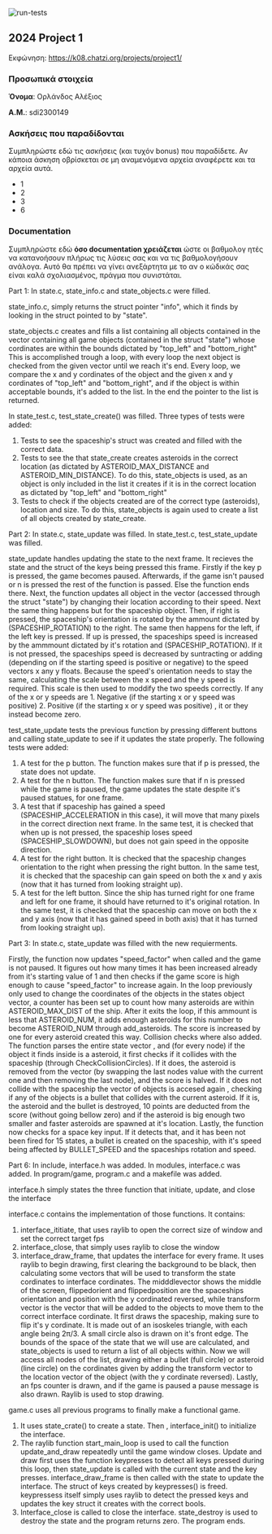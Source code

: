 ![run-tests](../../workflows/run-tests/badge.svg)

## 2024 Project 1

Εκφώνηση: https://k08.chatzi.org/projects/project1/


### Προσωπικά στοιχεία

__Όνομα__: Ορλάνδος Αλέξιος

__Α.Μ.__: sdi2300149

### Ασκήσεις που παραδίδονται

Συμπληρώστε εδώ τις ασκήσεις (και τυχόν bonus) που παραδίδετε. Αν κάποια άσκηση
οβρίσκεται σε μη αναμενόμενα αρχεία αναφέρετε και τα αρχεία αυτά.
- 1
- 2
- 3
- 6
### Documentation

Συμπληρώστε εδώ __όσο documentation χρειάζεται__ ώστε οι βαθμολογ
ητές να
κατανοήσουν πλήρως τις λύσεις σας και να τις βαθμολογήσουν ανάλογα. Αυτό θα
πρέπει να γίνει ανεξάρτητα με το αν ο κώδικάς σας είναι καλά σχολιασμένος,
πράγμα που συνιστάται.

Part 1:
In state.c, state_info.c and state_objects.c were filled.

state_info.c, simply returns the struct pointer "info", which it finds by looking in the struct pointed to by "state".

state_objects.c creates and fills a list containing all objects contained in the vector containing all game objects
(contained in the struct "state") whose cordinates are within the bounds dictated by "top_left" and "bottom_right"
This is accomplished trough a loop, with every loop the next object is checked from the given vector until we reach
it's end. Every loop, we compare the x and y cordinates of the object and the given x and y cordinates of "top_left" and 
"bottom_right", and if the object is within acceptable bounds, it's added to the list. In the end the pointer to the
list is returned.

In state_test.c, test_state_create() was filled. Three types of tests were added:
1. Tests to see the spaceship's struct was created and filled with the correct data. 
2. Tests to see the that state_create creates asteroids in the correct location
(as dictated by ASTEROID_MAX_DISTANCE and ASTEROID_MIN_DISTANCE). To do this, state_objects is used, as an object
is only included in the list it creates if it is in the correct location as dictated by "top_left" and "bottom_right"
3. Tests to check if the objects created are of the correct type (asteroids), location and size. To do this,
state_objects is again used to create a list of all objects created by state_create.

Part 2:
In state.c, state_update was filled. In state_test.c, test_state_update was filled.

state_update handles updating the state to the next frame. It recieves the state and the struct of the keys
being pressed this frame. Firstly if the key p is pressed, the game becomes paused. Afterwards, if the game
isn't paused or n is pressed the rest of the function is passed. Else the function ends there. Next, the 
function updates all object in the vector (accessed through the struct "state") by changing their location 
according to their speed. Next the same thing happens but for the spaceship object. Then, if right is pressed,
the spaceship's orientation is rotated by the ammount dictated by (SPACESHIP_ROTATION) to the right. The same
then happens for the left, if the left key is pressed. If up is pressed, the spaceships speed is increased by
the ammmount dictated by it's rotation and (SPACESHIP_ROTATION). If it is not pressed, the spaceships speed is
decreased by suntracting or adding (depending on if the starting speed is positive or negative) to the speed vectors
x any y floats. Because the speed's orientation needs to stay the same, calculating the scale between the x speed
and the y speed is required. This scale is then used to moddify the two speeds correctly. If any of the x or y
speeds are 1. Negative (if the starting x or y speed was positive) 2. Positive (if the starting x or y speed
was positive) , it or they instead become zero.

test_state_update tests the previous function by pressing different buttons and calling state_update to see if it
updates the state properly. The following tests were added: 
1. A test for the p button. The function makes sure that if p is pressed, the state does not update.
2. A test for the n button. The function makes sure that if n is pressed while the game is paused, the
game updates the state despite it's paused statues, for one frame.
3. A test that if spaceship has gained a speed (SPACESHIP_ACCELERATION in this case), it will move that many
pixels in the correct direction next frame. In the same test, it is checked that when up is not pressed, the
spaceship loses speed (SPACESHIP_SLOWDOWN), but does not gain speed in the opposite direction.
4. A test for the right button. It is checked that the spaceship changes orientation to the right when pressing
the right button. In the same test, it is checked that the spaceship can gain speed on both the x and y axis (now
that it has turned from looking straight up).
5. A test for the left button. Since the ship has turned right for one frame and left for one frame, it should
have returned to it's original rotation.  In the same test, it is checked that the spaceship can move on both the
x and y axis (now that it has gained speed in both axis)
that it has turned from looking straight up).

Part 3:
In state.c, state_update was filled with the new requierments.

Firstly, the function now updates "speed_factor" when called and the game is not paused. It figures out how many times
it has been increased already from it's starting value of 1 and then checks if the game score is high enough to cause
"speed_factor" to increase again. In the loop previously only used to change the coordinates of the objects in the states
object vector, a counter has been set up to count how many asteroids are within ASTEROID_MAX_DIST of the ship. After it 
exits the loop, if this ammount is less that ASTEROID_NUM, it adds enough asteroids for this number to become ASTEROID_NUM
through add_asteroids. The score is increased by one for every asteroid created this way. Collision checks where also 
added. The function parses the entire state vector , and (for every node) if the object it finds inside is a asteroid, it
first checks if it collides with the spaceship (through CheckCollisionCircles). If it does, the asteroid is removed from the
vector (by swapping the last nodes value with the current one and then removing the last node), and the score is halved. If 
it does not collide with the spaceship the vector of objects is accesed again , checking if any of the objects is a bullet
that collides with the current asteroid. If it is, the asteroid and the bullet is destroyed, 10 points are deducted from the
score (without going bellow zero) and if the asteroid is big enough two smaller and faster asteroids are spawned at it's location.
Lastly, the function now checks for a space key input. If it detects that, and it has been not been fired for 15 states, a bullet
is created on the spaceship, with it's speed being affected by BULLET_SPEED and the spaceships rotation and speed.

Part 6:
In include, interface.h was added.
In modules, interface.c was added.
In program/game, program.c and a makefile was added.

interface.h simply states the three function that initiate, update, and close the interface

interface.c contains the implementation of those functions. It contains:
1. interface_ititiate, that uses raylib to open the correct size of window and set the correct target fps
2. interface_close, that simply uses raylib to close the window
3. interface_draw_frame, that updates the interface for every frame. It uses raylib to begin drawing, first
clearing the background to be black, then calculating some vectors that will be used to transform the state
cordinates to interface cordinates. The midddlevector shows the middle of the screen, flippedorient and
flippedposition are the spaceships orientation and position with the y cordinated reversed, while transform
vector is the vector that will be added to the objects to move them to the correct interface cordinate.  It
first draws the spaceship, making sure to flip it's y cordinate. It is made out of an isoskeles triangle, with
each angle being 2π/3. A small circle also is drawn on it's front edge. The bounds of the space of the state
that we will use are calculated, and state_objects is used to return a list of all objects within. Now we will
access all nodes of the list, drawing either a bullet (full circle) or asteroid (line circle) on the cordinates
given by adding the transform vector to the location vector of the object (with the y cordinate reversed). Lastly,
an fps counter is drawn, and if the game is paused a pause message is also drawn. Raylib is used to stop drawing. 

game.c uses all previous programs to finally make a functional game.
1. It uses state_crate() to create a state. Then , interface_init() to initialize the interface.
2. The raylib function start_main_loop is used to call the function update_and_draw repeatedly until the game window closes.
Update and draw first uses the function keypresses to detect all keys pressed during this loop, then state_update is called
with the current state and the key presses. interface_draw_frame is then called with the state to update the interface. The
struct of keys created by keypresses() is freed. keypressess itself simply uses raylib to detect the pressed keys and updates
the key struct it creates with the correct bools.
3. Interface_close is called to close the interface. state_destroy is used to destroy the state and the program returns zero.
The program ends.
